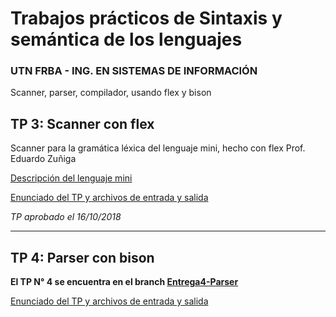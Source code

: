 # Trabajos prácticos de Sintaxis y semántica de los lenguajes 
### UTN FRBA - ING. EN SISTEMAS DE INFORMACIÓN
Scanner, parser, compilador, usando flex y bison

## TP 3: Scanner con flex
Scanner para la gramática léxica del lenguaje mini, hecho con flex
Prof. Eduardo Zuñiga

[Descripción del lenguaje mini](https://www.dropbox.com/sh/nr1zia5bz1tgdu0/AADUBdpuTfHwMc2rTkVTZyNba/TP/LenguajeMini.pdf?dl=0 "Lenguaje mini (Dropbox)")

[Enunciado del TP y archivos de entrada y salida](https://www.dropbox.com/sh/nr1zia5bz1tgdu0/AADwcqguKdHIk223JilMvneFa/TP/TP3.7z?dl=0 "TP3 (Dropbox)")

*TP aprobado el 16/10/2018*


*****************************************************************************************************


## TP 4: Parser con bison
**El TP N° 4 se encuentra en el branch 
[Entrega4-Parser](https://github.com/mari967/TP-3---Scanner/tree/Entrega4-Parser "Scanner y parser")**

[Enunciado del TP y archivos de entrada y salida](https://www.dropbox.com/sh/nr1zia5bz1tgdu0/AAAcUbBQiNZWP07wWFU29d-ua/TP?dl=0&preview=TP4.7z&subfolder_nav_tracking=1 "TP3 (Dropbox)")
